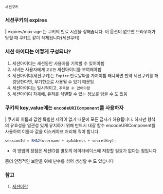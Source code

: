 `세션쿠키`

### 세션쿠키의 expires

| expires/max-age 는 쿠키의 만료 시간을 정해줍니다. 이 옵션이 없으면 브라우저가 닫힐 때 쿠키도 같이 삭제됩니다(세션쿠키)

### 세션 아이디는 어떻게 구성되나?

1. 세션아이디는 세션동안 사용자를 기억할 수 있어야함
2. 서버는 사용자에게 `고유한` 세션아이디를 부여해야함
3. 세션아이디(세션쿠키)는 `Expire` 만료날짜를 가져야함 왜냐하면 만약 세션쿠키를 해킹당한다면, 무기한으로 사용될 수 있기 때문임
4. 세션아이디는 일시적이고, `추측할 수 없어야함`
5. 세션아이디 자체에, 유저를 식별할 수 있는 정보를 담을 수 도 있음

### 쿠키의 key,value에는 `encodeURIComponent`를 사용하자

| 쿠키의 이름과 값엔 특별한 제약이 없기 때문에 모든 글자가 허용됩니다. 하지만 형식의 유효성을 일관성 있게 유지하기 위해 반드시 내장 함수 encodeURIComponent를 사용하여 이름과 값을 이스케이프 처리해 줘야 합니다.

```js
sessionId = SHA2(username + ipAddress + secretKey);
```

- 이 방법의 장점은 세션ID를 별도의 데이터베이스에 저장할 필요가 없다는 점입니다

좀더 안정적인 보안을 위해 난수를 섞어 생성할 수 도 있습니다

### 참고

1. [세션이란](https://devhaks.github.io/2019/04/20/session-strategy/)
